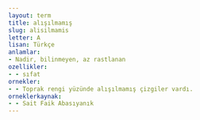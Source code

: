 ```yaml
---
layout: term
title: alışılmamış
slug: alisilmamis
letter: A
lisan: Türkçe
anlamlar:
- Nadir, bilinmeyen, az rastlanan
ozellikler:
- - sıfat
ornekler:
- - Toprak rengi yüzünde alışılmamış çizgiler vardı.
orneklerkaynak:
- - Sait Faik Abasıyanık
---
```

